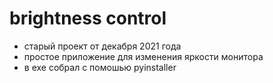 # brightness control
- старый проект от декабря 2021 года
- простое приложение для изменения яркости монитора
- в exe собрал с помошью pyinstaller 
